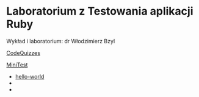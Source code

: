 # Laboratorium z Testowania aplikacji Ruby

Wykład i laboratorium: dr Włodzimierz Bzyl

[CodeQuizzes](https://github.com/my-rspec/hello-rspec-JakubBalcerowicz/tree/master/CodeQuizzes)

[MiniTest](https://github.com/my-rspec/hello-rspec-JakubBalcerowicz/tree/master/MiniTest)

*  [hello-world](https://github.com/my-rspec/hello-rspec-JakubBalcerowicz/tree/master/MiniTest/test/hello-wrold)
*
*
